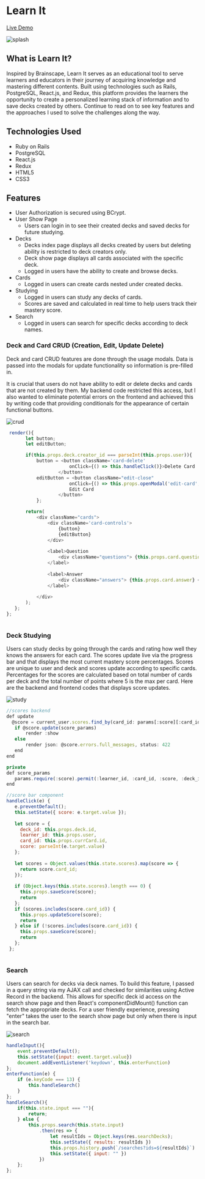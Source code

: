 # Learn It

[Live Demo](https://brainscape-learnit.herokuapp.com/#/)

![splash](https://i.pinimg.com/originals/56/68/a8/5668a85e957fc10902bbe7042e44d946.gif)

## What is Learn It? 

Inspired by Brainscape, Learn It serves as an educational tool to serve learners and educators in their journey of acquiring knowledge and mastering different contents. Built using technologies such as Rails, PostgreSQL, React.js, and Redux, this platform provides the learners the opportunity to create a personalized learning stack of information and to save decks created by others. Continue to read on to see key features and the approaches I used to solve the challenges along the way. 

## Technologies Used
* Ruby on Rails 
* PostgreSQL
* React.js 
* Redux
* HTML5
* CSS3

## Features
* User Authorization is secured using BCrypt.
* User Show Page 
	* Users can login in to see their created decks and saved decks for future studying. 
* Decks
	* Decks index page displays all decks created by users but deleting ability is restricted to deck creators only.
	*  Deck show page displays all cards associated with the specific deck.
	*  Logged in users have the ability to create and browse decks. 
* Cards
	* Logged in users can create cards nested under created decks. 
* Studying 
	* Logged in users can study any decks of cards. 
	* Scores are saved and calculated in real time to help users track their mastery score. 
* Search 
	* Logged in users can search for specific decks according to deck names. 

### Deck and Card CRUD (Creation, Edit, Update Delete)
Deck and card CRUD features are done through the usage modals. Data is passed into the modals for update functionality so information is pre-filled in. 

It is crucial that users do not have ability to edit or delete decks and cards that are not created by them. My backend code restricted this access, but I also wanted to eliminate potential errors on the frontend and achieved this by writing code that providing conditionals for the appearance of certain functional buttons. 

![crud](https://i.pinimg.com/originals/e3/2e/e9/e32ee9ef6f257143cbfdf97d881d26e9.gif)

``` javascript 
 render(){
       let button;
       let editButton;

       if(this.props.deck.creator_id === parseInt(this.props.user)){
           button = <button className='card-delete' 
                       onClick={() => this.handleClick()}>Delete Card
                   </button> 
           editButton = <button className="edit-close" 
                       onClick={() => this.props.openModal('edit-card', this.props.card)}>
                       Edit Card
                   </button>
           };

       return( 
           <div className="cards">
               <div className='card-controls'>
                   {button}
                   {editButton}
               </div>
                   
               <label>Question
                   <div className="questions"> {this.props.card.question} </div>
               </label>
                   
               <label>Answer
                   <div className="answers"> {this.props.card.answer} </div>
               </label>
                   
           </div>
       );
   };
};
    
```

### Deck Studying 
Users can study decks by going through the cards and rating how well they knows the answers for each card. The scores update live via the progress bar and that displays the most current mastery score percentages. Scores are unique to user and deck and scores update according to specific cards. Percentages for the scores are calculated based on total number of cards per deck and the total number of points where 5 is the max per card. Here are the backend and frontend codes that displays score updates. 

![study](https://i.pinimg.com/originals/0f/6f/85/0f6f8505ab6dccc6fa177a46f1c6c43d.gif)
```javascript
//scores backend 
def update 
  @score = current_user.scores.find_by(card_id: params[:score][:card_id])
   if @score.update(score_params)
       render :show
   else 
       render json: @score.errors.full_messages, status: 422
   end
end

private 
def score_params
   params.require(:score).permit(:learner_id, :card_id, :score, :deck_id)
end

//score bar component 
handleClick(e) {
   e.preventDefault();
   this.setState({ score: e.target.value });
  
   let score = {
     deck_id: this.props.deck.id,
     learner_id: this.props.user,
     card_id: this.props.currCard.id,
     score: parseInt(e.target.value)
   };
 
   let scores = Object.values(this.state.scores).map(score => {
     return score.card_id;
   });
   
   if (Object.keys(this.state.scores).length === 0) {
     this.props.saveScore(score);
     return
   };
   if (scores.includes(score.card_id)) {
     this.props.updateScore(score);
     return
   } else if (!scores.includes(score.card_id)) {
     this.props.saveScore(score);
     return
   };
 };
   
```
### Search 
Users can search for decks via deck names. To build this feature, I passed in a query string via my AJAX call and checked for similarities using Active Record in the backend. This allows for specific deck id access on the search show page and then React's componentDidMount() function can fetch the appropriate decks. For a user friendly experience, pressing "enter" takes the user to the search show page but only when there is input in the search bar. 

![search](https://i.pinimg.com/originals/79/24/97/79249763a4ab7c85f7dd03dceaa963b0.gif)
```javascript
handleInput(){
    event.preventDefault();
    this.setState({input: event.target.value})
    document.addEventListener('keydown', this.enterFunction)
};
enterFunction(e) {
    if (e.keyCode === 13) {
        this.handleSearch()
    }  
};
handleSearch(){
    if(this.state.input === ""){
        return; 
    } else {
        this.props.search(this.state.input)
            .then(res => {
                let resultIds = Object.keys(res.searchDecks);
                this.setState({ results: resultIds })
                this.props.history.push(`/searches?ids=${resultIds}`)
                this.setState({ input: "" })
            })
    };   
};
```
